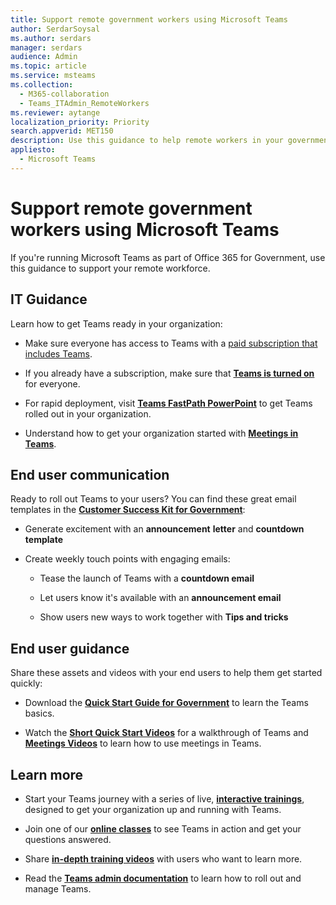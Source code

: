 ```yaml
---
title: Support remote government workers using Microsoft Teams
author: SerdarSoysal
ms.author: serdars
manager: serdars
audience: Admin
ms.topic: article
ms.service: msteams
ms.collection: 
  - M365-collaboration
  - Teams_ITAdmin_RemoteWorkers
ms.reviewer: aytange
localization_priority: Priority
search.appverid: MET150
description: Use this guidance to help remote workers in your government organization to be productive using Microsoft Teams, especially when they're working from home (WFH) in response to the COVID-19 (Coronavirus) outbreak.
appliesto: 
  - Microsoft Teams
---
```


# Support remote government workers using Microsoft Teams

If you're running Microsoft Teams as part of Office 365 for Government, use this guidance to support your remote workforce.


## IT Guidance

Learn how to get Teams ready in your organization:

  - Make sure everyone has access to Teams with a [paid subscription that includes Teams](/office365/servicedescriptions/teams-service-description). 

  - If you already have a subscription, make sure that **[Teams is turned on](../user-access.md)** for everyone.

  - For rapid deployment, visit [**Teams FastPath PowerPoint**](https://aka.ms/TeamsGovFastPath) to get Teams rolled out in your organization.

  - Understand how to get your organization started with **[Meetings in Teams](../tutorial-meetings-in-teams.yml)**.

## End user communication

Ready to roll out Teams to your users? You can find these great email templates in the **[Customer Success Kit for Government](https://aka.ms/TeamsCSKGov)**:

  - Generate excitement with an **announcement** **letter** and **countdown** **template**

  - Create weekly touch points with engaging emails:
    
      - Tease the launch of Teams with a **countdown email**
    
      - Let users know it's available with an **announcement email**
    
      - Show users new ways to work together with **Tips and tricks**

## End user guidance

Share these assets and videos with your end users to help them get started quickly:

  - Download the **[Quick Start Guide for Government](https://aka.ms/quickstartgov)** to learn the Teams basics.

  - Watch the **[Short Quick Start Videos](https://support.office.com/article/video-what-is-microsoft-teams-422bf3aa-9ae8-46f1-83a2-e65720e1a34d?wt.mc_id=otc_microsoft_teams)** for a walkthrough of Teams and **[Meetings Videos](https://support.office.com/article/join-a-teams-meeting-078e9868-f1aa-4414-8bb9-ee88e9236ee4)** to learn how to use meetings in Teams.

## Learn more

  - Start your Teams journey with a series of live, **[interactive trainings](../instructor-led-training-teams-landing-page.yml)**, designed to get your organization up and running with Teams.

  - Join one of our **[online classes](../instructor-led-training-teams-landing-page.yml)** to see Teams in action and get your questions answered.

  - Share **[in-depth training videos](https://www.youtube.com/playlist?list=PLXPr7gfUMmKzR7_jXN5s886apYoHNC3Xk)** with users who want to learn more.

  - Read the **[Teams admin documentation](../index.yml)** to learn how to roll out and manage Teams.